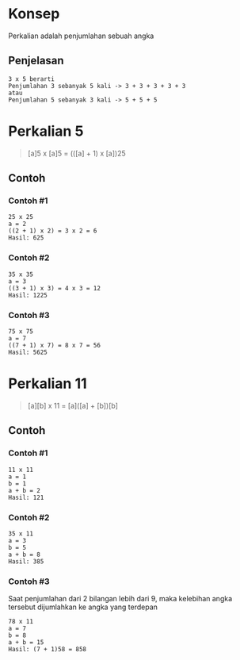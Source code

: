 # Konsep

Perkalian adalah penjumlahan sebuah angka

## Penjelasan
```
3 x 5 berarti
Penjumlahan 3 sebanyak 5 kali -> 3 + 3 + 3 + 3 + 3
atau
Penjumlahan 5 sebanyak 3 kali -> 5 + 5 + 5 
```

# Perkalian 5

> [a]5 x [a]5 = (([a] + 1) x [a])25

## Contoh

### Contoh #1
```
25 x 25
a = 2
((2 + 1) x 2) = 3 x 2 = 6
Hasil: 625
```

### Contoh #2
```
35 x 35
a = 3
((3 + 1) x 3) = 4 x 3 = 12
Hasil: 1225
```

### Contoh #3
```
75 x 75
a = 7
((7 + 1) x 7) = 8 x 7 = 56
Hasil: 5625
```

# Perkalian 11

> [a][b] x 11 = [a]([a] + [b])[b]

## Contoh
### Contoh #1
```
11 x 11
a = 1
b = 1
a + b = 2
Hasil: 121
```

### Contoh #2
```
35 x 11
a = 3
b = 5
a + b = 8
Hasil: 385
```

### Contoh #3
Saat penjumlahan dari 2 bilangan lebih dari 9, maka kelebihan angka tersebut dijumlahkan ke angka yang terdepan

```
78 x 11
a = 7
b = 8
a + b = 15
Hasil: (7 + 1)58 = 858
```